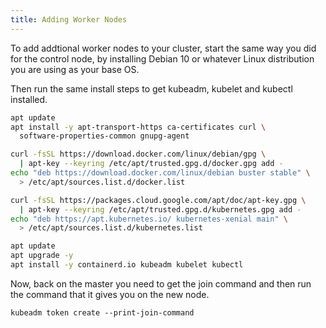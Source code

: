 ```yaml
---
title: Adding Worker Nodes
---
```


To add addtional worker nodes to your cluster, start the same way you
did for the control node, by installing Debian 10 or whatever Linux
distribution you are using as your base OS.

Then run the same install steps to get kubeadm, kubelet and kubectl installed.

```sh
apt update
apt install -y apt-transport-https ca-certificates curl \
  software-properties-common gnupg-agent

curl -fsSL https://download.docker.com/linux/debian/gpg \
  | apt-key --keyring /etc/apt/trusted.gpg.d/docker.gpg add -
echo "deb https://download.docker.com/linux/debian buster stable" \
  > /etc/apt/sources.list.d/docker.list

curl -fsSL https://packages.cloud.google.com/apt/doc/apt-key.gpg \
  | apt-key --keyring /etc/apt/trusted.gpg.d/kubernetes.gpg add -
echo "deb https://apt.kubernetes.io/ kubernetes-xenial main" \
  > /etc/apt/sources.list.d/kubernetes.list

apt update
apt upgrade -y
apt install -y containerd.io kubeadm kubelet kubectl
```

Now, back on the master you need to get the join command and then run
the command that it gives you on the new node.

```
kubeadm token create --print-join-command
```
